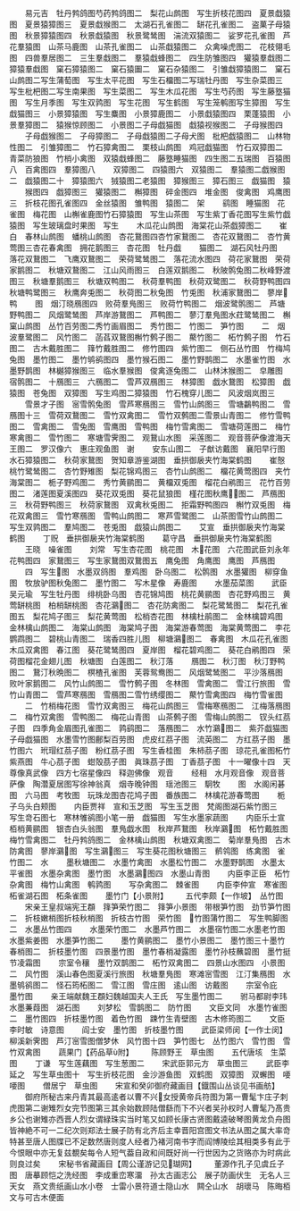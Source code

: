 <!-- { "loadSidebar": true } -->
　　易元吉　牡丹鹁鸽图芍药鹁鸽图二　梨花山鹧图　写生折枝花图四　夏景戱猿图　夏景猿獐图三　夏景戱猴图二　太湖石孔雀图二　缾花孔雀图二　盗菓子母猿图　秋景獐猿图四　秋景戱猿图　秋景鹭鸶图　湍流双猿图二　娑罗花孔雀图　芦花羣猿图　山茶马鹿图　山茶孔雀图二　山茶戱猿图二　众禽噪虎图二　花枝翎毛图　四兽羣居图二　三生羣戱图二　羣猿戱蜂图二　四生防雏图四　獾猿羣戱图二　獐猿羣戱图　窠石獐猿图二　窠石猿圗二　窠石杂猿图二　引雏戱獐猿图二　窠石山鹧图二写生蒲萄图　写生太平花图　写生石橊图二写瑞牡丹图　写生杂菜图三　写生枇杷图二写生南果图　写生菜图二　写生木瓜花图　写生芍药图　写生藤墪猫图　写生月季图　写生双鹑图　写生花图　写生鹤图　写生笼鹌图写生獐图　写生戱猫图三　小景獐猿图　写生麋图　小景獐鹿图二　小景戱猿图四　栗蓬猿图　小景羣獐图二　猿猴惊顾图二　小景图二子母戯猫图　戱猿视猴图二　子母猴图四
　　子母戯猴图二　子母獐图二　子母戱猿图二子母犬图　枇杷戯猿图二　山林物性图二　引雏獐图二　竹石獐禽图二　栗枝山鹧图　鸡冠戯猫图　竹石双獐图二　青菜防狼图　竹梢小禽图　双猿戱蜂图二　藤墪睡猫图　四生图二五瑞图　百猿图八　百禽图四　羣獐图八
　　双獐图二　四猿图六　双猿图二　羣猿图二戯猴图二　戯猿图二十　獐猿图六　狨猿图二老猿图　獐猴图三　獐石图三　戯猫图　猿
　　猴图四　戯獐图三　獾猿图二　槲獐图　碎金图四　堆金图　俊禽图　鸡鹰图三　折枝花图孔雀图四　金丝猿图　雏鸭图　猿图二　架
　　鹞图　睡猫图　花雀图　梅花图　山槲雀鹿图竹石獐猿图　写生山茶图　写生紫丁香花图写生紫竹戯猿图　写生玻璃盘时果图　写生
　　木瓜花山鹧图　海棠花山茶戯獐图二
　　崔白　春林山鹧图　蟠桃山鹧图　杏花鵞图四杏竹家鵞图二　杏花双鵞图二　杏竹黄莺图三杏花春禽图　拥花鹅图三　杏花图　牡丹戯
　　猫图二　湖石风牡丹图　落花双鵞图二　飞鹰双鵞图二　荣荷鹭鸶图二　落花流水图四　荷花家鵞图　荣荷家鹅图二　秋塘双鵞图二　江山风雨图三　白莲双鹅图二　秋陂鹘兔图二秋峰野渡图三　秋塘羣鹅图三　秋塘双鸭图二　秋荷羣鸭图　秋荷双鹭图二　秋荷野鸭图四　秋塘鸭鹭图三　秋鹰奔兎图二　秋荷图二秋兔图　竹兎图　秋浦家鵞图二　蓼岸鸭
　　图　烟汀晓鴈图四　败荷羣鳬图三　败荷竹鸭图二　烟波鹭鹘图二　芦塘野鸭图二　风烟鹭鸶图　芦岸游鵞图二　芦鸭图二　蓼汀羣鳬图水荭鹭鸶图二　槲窠山鹧图　丛竹百劳图二秀竹画眉图二　秀竹图二　竹图二　笋竹图
　　二　烟波羣鹭图二　风竹图二　菡萏双鵞图槲竹鹩子图二　藂竹图二　柘竹鹩子图　竹石图二　古木戴胜图二　箨竹戴胜图二　修竹图四　紫竹图二　侧石丛竹图　竹梅鸠兔图　墨竹图二　墨竹鸲鹆图四　墨竹猴石图二　墨竹野鹊图二　水墨雀竹图　水墨野鹊图　林樾獐猴图三　临水羣猴图　俊禽逐兔图二　山林沐猴图二　皁雕图　宿鹘图二　十鴈图三　六鴈图二　雪芦双鴈图三　林獐图　戯水鵞图　松獐图　戯猿图　苍兔图　双獐图　写生鸡图二獐猿图　竹石槐穿儿图二　风波烟岚图三
　　雪景才子图　宻雪鹘兔图　雪芦寒鴈图三　雪竹山鹧图三　雪塘鸓鸭图二　雪鴈图十三　雪荷双鵞图二　雪竹双禽图二　雪竹双鹩图二雪景山青图二　修竹雪鸭图二　雪禽图二　雪兔图　雪鹰图　雪鸭图　梅竹雪禽图二　雪塘荷莲图二　梅竹寒禽图二　雪竹图二　寒塘雪霁图二　观鵞山水图　采莲图二　观音菩萨像渡海天王图二　罗汉像六　惠庄观鱼图　谢
　　安东山图二　子猷访戴图　襄阳早行图　水石獐猿图二　秋荷家鵞图　贺知章游鉴湖图　垂拱御扆夹竹海棠鹤图
　　崔慤　桃竹鹭鸶图二　杏竹野雉图　梨花锦鸡图三　杏竹山鹧图二　橊花黄莺图四　夹竹海棠图二　栀子野鸡图二　秀竹黄鹂图二　黄橊双兎图　榴花白鹇图三　花竹百劳图二　渚莲图夏溪图四　葵花双兎图　葵花鼠狼图　槿花图秋鹰图二　芦鴈图三　秋荷野鸭图三　秋荷家鵞图　双禽秋兎图二　拒霜野鸭图四　槲竹双兎图　梅花双禽图三　雪竹寒鴈图　雪鸭山鹧图二　寒芦雪鹭图二　山茶图雪竹山鹧图二　写生双鹑图二　羣鸠图二　苍兎图　戯猿山鹧图二
　　艾宣　垂拱御扆夹竹海棠鹤图
　　丁贶　垂拱御扆夹竹海棠鹤图
　　葛守昌　垂拱御扆夹竹海棠鹤图
　　王晓　噪雀图
　　刘常　写生杏花图　桃花图　木花图　六花图武臣刘永年　花鸭图四　家鵞图三　写生家鵞图双鵞图五　鹰兔图　角鹰图　鹰图　芦鴈图
　　四　写生图　水墨双鸽图　羣鸡图　卧乌图二　松鹘图　水墨獾图　柳穿鱼图　牧放驴图秋兔图二　墨竹图二　写木星像　寿鹿图
　　水墨茄菜图
　　武臣吴元瑜　写生牡丹图　绯桃卧乌图　杏花锦鸠图　桃花黄鹂图　杏花野鸡图三　黄莺缾桃图　柏梢缾桃图　杏花鸂图二　杏花防禽图二　梨花鹭鸶图二　梨花孔雀图五　梨花鸠子图三　梨花黄莺图　松梢杏花图　林檎杜鹃图二　金林檎碧鸡图　金林檎山鹧图二　海棠山鹧图　海棠鸠子图　海棠游春莺图　海棠黄莺图二　李花鹦鹉图二　碧桃山青图二　瑞香四胜儿图　柳塘鸂图二　春禽图　木瓜花孔雀图　木瓜双禽图　春江图　葵花鹭鸶图四　夏岸图　榴花碧鸡图二　葵花白鹇图四　荣荷图榴花金翅儿图　秋塘图　白莲图二　秋汀落
　　鴈图二　秋汀图　秋汀野鸭图二　鵞汀秋晩图二　榠楂孔雀图　芙蓉鸳鸯图二　风烟鹭鸶图二　平沙落鴈图　败叶家鹅图二　风竹山鹧图二　雪竹鹩子图　冬林图　雪禽图二　雪江行旅图　雪竹山青图二　雪芦寒鴈图　雪鴈图二雪竹绣缨图二　藂竹雪禽图四　梅竹雪雀图
　　二　竹梢梅花图　雪竹双禽图三　梅花山鹧图三　雪梅寒鴈图二　江梅落鴈图二　梅竹双禽图　雪鸭图二　梅花山青图　山茶鹩子图　雪梅山鹧图二　钗头红茘子图　四季角金眉图孔雀图二　鹑鹞图二　落鴈图二　水竹鸂图二　紫芥戯猫图　子母戯猫图　水墨雪竹图鄜梨百劳图　虎皮红茘子图　流英图二　方红茘子图　墨竹图六　玳瑁红茘子图　粉红茘子图　写生香桂图　朱柿茘子图　琼花孔雀图柘竹紫燕图　牛心茘子图　蚶殻茘子图　眞珠茘子图　丁香茘子图　十一曜像十四　天尊像真武像　四方七宿星像四　释迦佛像　观音
　　经相　水月观音像　观音菩萨像　陶濳夏居图写徐神翁真　烟寺晚钟图　瑶池图三　駉牧
　　图　水阁闲碁图　六马图　考牧图　玩珠龙图杏花鸠子图　番族图二　林檎花游春莺图
　　栀子乌头白颊图
　　内臣贾祥　宣和玉芝图　写生玉芝图　梵阁图湖石紫竹图三　写生竒石图七　寒林雊鹆图小笔一册　戯猫图　写生水墨家蔬图
　　内臣乐士宣　栢梢黄鹂图　银杏白头翁图　羣鳬戯水图　秋岸芦鵞图　秋岸鸂图　柘竹戴胜图　梅竹雪禽图二　牡丹鹁鸽图二　金林檎山鹧图　秋塘双禽图二　菊岸羣鳬图　古木防禽图　蓼岸鸂图　写生鸂图三　写生葵花图秋塘图三　鹡鸰图　练禽图　雀竹图二　水
　　墨秋塘图二　水墨竹禽图　水墨松竹图二　水墨野鹊图　水墨太平雀图　水墨杂禽图　墨竹图　水墨鸂图四　水墨山青图
　　内臣李正臣　柘竹杂禽图　梅竹山禽图　鹌鹑图
　　写杂禽图二　棘雀图
　　内臣李仲宣　寒雀图　柘雀湖石图　柘条雀图
　　墨竹门【小景附】
　　五代李颇【一作坡】　丛竹图
　　宋亲王皇叔端宪王頵　箨笋荣竹图二　箨笋小景图　带根笋竹图　劲节笋竹图二　折枝嫩梢图折枝秋梢图　折枝古竹图　荣竹图　竹图蒲竹图二　写生鸭脚图二　水墨丛竹图四
　　水墨荣竹图二　水墨芦竹图二　水墨宿竹图二水墨老竹图　水墨紫姜图　水墨笋竹图二
　　墨竹黄鹂图二　墨竹小景图二　墨竹图三十墨竹春梢图二　折枝墨竹图　四景墨竹图　墨竹春梢凝露图　墨竹孙枝蘸碧图　墨竹挺节凌霜图
　　宗室令穰　墨竹双鹊图二　柘竹双禽图二　四景山水图四　小景图二　风竹图　溪山春色图夏溪行旅图　秋塘羣鳬图　寒滩宻雪图　江汀集鴈图　水墨鸲鹆图二　怪石筠柘图二　雪江图　雪庄图　逺山图　访戴图
　　宗室令庇　墨竹图
　　亲王端献魏王頵妇魏越国夫人王氏　写生墨竹图二
　　驸马都尉李玮　水墨蒹葭图　湖石图
　　刘梦松　雪鹊图二　防竹图
　　文臣文同　水墨竹雀图二　墨竹图四　折枝墨竹图　着色竹图　踈竹生青壁图　古木修筠图二
　　文臣李时敏　诗意图
　　阎士安　墨竹图　折枝墨竹图
　　武臣梁师闵【一作士闵】　柳溪新霁图　芦汀宻雪图僧梦休　风竹图十四　笋竹图七　丛竹图六　雪竹图　雪竹双禽图
　　蔬果门【药品草附】
　　陈顾野王　草虫图
　　五代唐垓　生菜图
　　丁谦　写生莲藕图　写生葱图二
　　宋武臣郭元方　草虫图三
　　武臣李延之　写生草虫图十　写生折枝花图　金沙游鱼图　双鹤图　双獐图　双蠏图　喓喓图
　　僧居宁　草虫图
　　宋宣和癸卯御府藏画目【鐡围山丛谈见书画舫】
　　御府所秘古来丹青其最高逺者以曹不兴女授黄帝兵符图为第一曹髦卞庄子刺虎图第二谢雉烈女完节图第三其余始数顾陆僧繇而下不兴者吴孙权时人曹髦乃髙贵乡公也谢雉亦西晋人烈女谓緑珠实当时笔又如顾长康古贤图戴逵破琴图黄龙负舟图皆神絶不可一二纪次则郑法士展子防有北齐后主幸晋阳宫图文书法从图之属大率竒特甚至唐人图牒已不足数然唐则度人经者乃褚河南书字而阎博陵绘其相类多有此于今恨眼中亦无复兹覩矣每令人短气葢自政和间既好尚一行世因为之货赂亦为时病此则良过矣
　　宋秘书省藏画目【周公谨游记见瑚网】
　　董源作孔子见虞丘子图　唐摹顾恺之洗经图　李成重峦寒澑　孙太古画志公　展子防画伏生　无名人三天女　燕文贵纸画山水小卷　士雷小景符道士隐山水　闗仝山水　胡瓌马　陈晦栢　文与可古木便面
